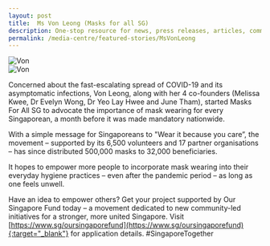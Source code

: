 ```yaml
---
layout: post
title:  Ms Von Leong (Masks for all SG)
description: One-stop resource for news, press releases, articles, commentary and speeches.
permalink: /media-centre/featured-stories/MsVonLeong
---
```

![Von](/images/features/Social_Von_1.gif)  
![Von](/images/features/Social_Von_2.gif)  

Concerned about the fast-escalating spread of COVID-19 and its asymptomatic infections, Von Leong, along with her 4 co-founders (Melissa Kwee, Dr Evelyn Wong, Dr Yeo Lay Hwee and June Tham), started Masks For All SG to advocate the importance of mask wearing for every Singaporean, a month before it was made mandatory nationwide.

With a simple message for Singaporeans to "Wear it because you care”, the movement – supported by its 6,500 volunteers and 17 partner organisations – has since distributed 500,000 masks to 32,000 beneficiaries.

It hopes to empower more people to incorporate mask wearing into their everyday hygiene practices – even after the pandemic period – as long as one feels unwell.

Have an idea to empower others? Get your project supported by Our Singapore Fund today – a movement dedicated to new community-led initiatives for a stronger, more united Singapore. Visit [https://www.sg/oursingaporefund](https://www.sg/oursingaporefund){:target="_blank"} for application details. #SingaporeTogether